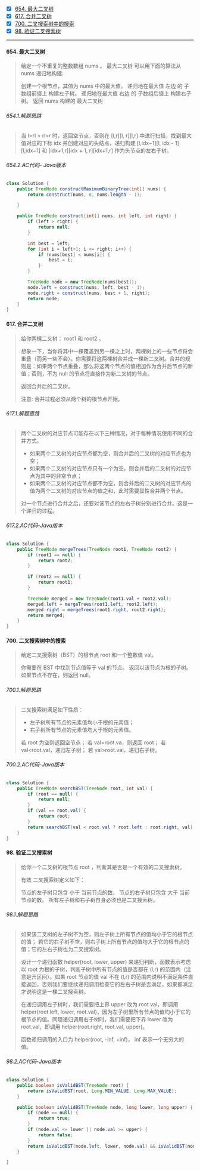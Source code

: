 - [x] [654. 最大二叉树](https://leetcode.cn/problems/maximum-binary-tree/)
- [x] [617. 合并二叉树](https://leetcode.cn/problems/merge-two-binary-trees/)
- [x] [700. 二叉搜索树中的搜索](https://leetcode.cn/problems/search-in-a-binary-search-tree/)
- [x] [98. 验证二叉搜索树](https://leetcode.cn/problems/validate-binary-search-tree/)

----

#### 654. 最大二叉树

>给定一个不重复的整数数组 nums 。 最大二叉树 可以用下面的算法从 nums 递归地构建:
>
>创建一个根节点，其值为 nums 中的最大值。
>递归地在最大值 左边 的 子数组前缀上 构建左子树。
>递归地在最大值 右边 的 子数组后缀上 构建右子树。
>返回 nums 构建的 最大二叉树 

###### 654.1.解题思路

>当 l>rl > rl>r 时，返回空节点，否则在 [l,r][l, r][l,r] 中进行扫描，找到最大值对应的下标 idx 并创建对应的头结点，递归构建 [l,idx−1][l, idx - 1][l,idx−1] 和 [idx+1,r][idx + 1, r][idx+1,r] 作为头节点的左右子树。
>

###### 654.2.AC代码- Java版本

```java
class Solution {
    public TreeNode constructMaximumBinaryTree(int[] nums) {
        return construct(nums, 0, nums.length - 1);

    }

    public TreeNode construct(int[] nums, int left, int right) {
        if (left > right) {
            return null;
        }

        int best = left;
        for (int i = left+1; i <= right; i++) {
            if (nums[best] < nums[i]) {
                best = i;
            }
        }

        TreeNode node = new TreeNode(nums[best]);
        node.left = construct(nums, left, best - 1);
        node.right = construct(nums, best + 1, right);
        return node;
    }
}
```



#### 617. 合并二叉树

>给你两棵二叉树： root1 和 root2 。
>
>想象一下，当你将其中一棵覆盖到另一棵之上时，两棵树上的一些节点将会重叠（而另一些不会）。你需要将这两棵树合并成一棵新二叉树。合并的规则是：如果两个节点重叠，那么将这两个节点的值相加作为合并后节点的新值；否则，不为 null 的节点将直接作为新二叉树的节点。
>
>返回合并后的二叉树。
>
>注意: 合并过程必须从两个树的根节点开始。
>

###### 617.1.解题思路

>两个二叉树的对应节点可能存在以下三种情况，对于每种情况使用不同的合并方式。
>
>- 如果两个二叉树的对应节点都为空，则合并后的二叉树的对应节点也为空；
>- 如果两个二叉树的对应节点只有一个为空，则合并后的二叉树的对应节点为其中的非空节点；
>- 如果两个二叉树的对应节点都不为空，则合并后的二叉树的对应节点的值为两个二叉树的对应节点的值之和，此时需要显性合并两个节点。
>
>对一个节点进行合并之后，还要对该节点的左右子树分别进行合并。这是一个递归的过程。
>

###### 617.2.AC代码-Java版本

```java
class Solution {
    public TreeNode mergeTrees(TreeNode root1, TreeNode root2) {
        if (root1 == null) {
            return root2;
        }

        if (root2 == null) {
            return root1;
        }

        TreeNode merged = new TreeNode(root1.val + root2.val);
        merged.left = mergeTrees(root1.left, root2.left);
        merged.right = mergeTrees(root1.right, root2.right);
        return merged;
    }
}
```



#### 700. 二叉搜索树中的搜索

>给定二叉搜索树（BST）的根节点 root 和一个整数值 val。
>
>你需要在 BST 中找到节点值等于 val 的节点。 返回以该节点为根的子树。 如果节点不存在，则返回 null。
>

###### 700.1.解题思路

>二叉搜索树满足如下性质：
>
>- 左子树所有节点的元素值均小于根的元素值；
>- 右子树所有节点的元素值均大于根的元素值。
>
>若 root 为空则返回空节点；
>若 val=root.va，则返回 root；
>若 val<root.val，递归左子树；
>若 val>root.val，递归右子树。

###### 700.2.AC代码-Java版本

```java
class Solution {
    public TreeNode searchBST(TreeNode root, int val) {
        if (root == null) {
            return null;
        }
        if (val == root.val) {
            return root;
        }
        return searchBST(val < root.val ? root.left : root.right, val);
    }
}
```



#### 98. 验证二叉搜索树

>给你一个二叉树的根节点 root ，判断其是否是一个有效的二叉搜索树。
>
>有效 二叉搜索树定义如下：
>
>节点的左子树只包含 小于 当前节点的数。
>节点的右子树只包含 大于 当前节点的数。
>所有左子树和右子树自身必须也是二叉搜索树。

###### 98.1.解题思路

>如果该二叉树的左子树不为空，则左子树上所有节点的值均小于它的根节点的值； 若它的右子树不空，则右子树上所有节点的值均大于它的根节点的值；它的左右子树也为二叉搜索树。
>
>设计一个递归函数 helper(root, lower, upper) 来递归判断，函数表示考虑以 root 为根的子树，判断子树中所有节点的值是否都在 (l,r) 的范围内（注意是开区间）。如果 root 节点的值 val 不在 (l,r) 的范围内说明不满足条件直接返回，否则我们要继续递归调用检查它的左右子树是否满足，如果都满足才说明这是一棵二叉搜索树。
>
>在递归调用左子树时，我们需要把上界 upper 改为 root.val，即调用 helper(root.left, lower, root.val)，因为左子树里所有节点的值均小于它的根节点的值。同理递归调用右子树时，我们需要把下界 lower 改为 root.val，即调用 helper(root.right, root.val, upper)。
>
>函数递归调用的入口为 helper(root, -inf, +inf)， inf 表示一个无穷大的值。
>

###### 98.2.AC代码-Java版本

```java
class Solution {
    public boolean isValidBST(TreeNode root) {
        return isValidBST(root, Long.MIN_VALUE, Long.MAX_VALUE);
    }

    public boolean isValidBST(TreeNode node, long lower, long upper) {
        if (node == null) {
            return true;
        }
        if (node.val <= lower || node.val >= upper) {
            return false;
        }
        return isValidBST(node.left, lower, node.val) && isValidBST(node.right, node.val, upper);
    }

}
```

